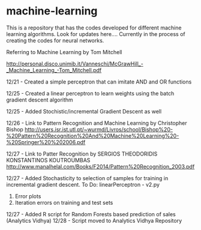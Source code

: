 # machine-learning

This is a repository that has the codes developed for different machine learning algorithms. Look for updates here.... Currently in the process of creating the codes for neural networks.

Referring to Machine Learning by Tom Mitchell

http://personal.disco.unimib.it/Vanneschi/McGrawHill_-_Machine_Learning_-Tom_Mitchell.pdf

12/21 - Created a simple perceptron that can imitate AND and OR functions

12/25 - Created a linear perceptron to learn weights using the batch gradient descent algorithm

12/25 - Added Stochistic/incremental Gradient Descent as well

12/26 - Link to Pattern Recognition and Machine Learning by Christopher Bishop
http://users.isr.ist.utl.pt/~wurmd/Livros/school/Bishop%20-%20Pattern%20Recognition%20And%20Machine%20Learning%20-%20Springer%20%202006.pdf

12/27 - Link to Patter Recognition by SERGIOS THEODORIDIS KONSTANTINOS KOUTROUMBAS 
http://www.manalhelal.com/Books/F2014/Pattern%20Recognition_2003.pdf

12/27 - Added Stochasticity to selection of samples for training in incremental gradient descent.
To Do:
linearPerceptron - v2.py
  1. Error plots
  2. Iteration errors on training and test sets

12/27 - Added R script for Random Forests based prediction of sales (Analytics Vidhya)
12/28 - Script moved to Analytics Vidhya Repository
